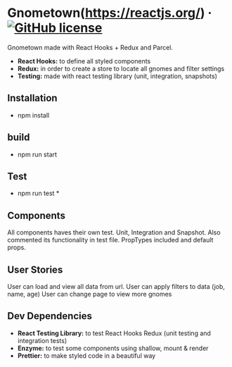 # Gnometown(https://reactjs.org/) &middot; [![GitHub license](https://img.shields.io/badge/license-MIT-blue.svg)](https://github.com/facebook/react/blob/master/LICENSE)

Gnometown made with React Hooks + Redux and Parcel.


- **React Hooks:** to define all styled components
- **Redux:** in order to create a store to locate all gnomes and filter settings
- **Testing:** made with react testing library (unit, integration, snapshots)

## Installation

- npm install

## build

- npm run start

## Test

- npm run test \*


## Components

All components haves their own test. Unit, Integration and Snapshot.
Also commented its functionality in test file.
PropTypes included and default props.

## User Stories

User can load and view all data from url.
User can apply filters to data (job, name, age)
User can change page to view more gnomes

## Dev Dependencies

- **React Testing Library:** to test React Hooks Redux (unit testing and integration tests)
- **Enzyme:** to test some components using shallow, mount & render
- **Prettier:** to make styled code in a beautiful way
